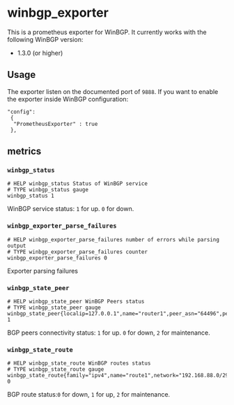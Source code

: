 # winbgp_exporter

This is a prometheus exporter for WinBGP. It currently works with the following WinBGP version:

- 1.3.0 (or higher)


## Usage

The exporter listen on the documented port of `9888`.
If you want to enable the exporter inside WinBGP configuration:

```text
"config":
 {
  "PrometheusExporter" : true
 },
```

## metrics

### `winbgp_status`

```text
# HELP winbgp_status Status of WinBGP service
# TYPE winbgp_status gauge
winbgp_status 1
```

WinBGP service status: `1` for up. `0` for down.

### `winbgp_exporter_parse_failures`

```text
# HELP winbgp_exporter_parse_failures number of errors while parsing output
# TYPE winbgp_exporter_parse_failures counter
winbgp_exporter_parse_failures 0
```

Exporter parsing failures

### `winbgp_state_peer`

```text
# HELP winbgp_state_peer WinBGP Peers status
# TYPE winbgp_state_peer gauge
winbgp_state_peer{localip=127.0.0.1",name="router1",peer_asn="64496",peer_ip="127.0.0.1"} 1
```

BGP peers connectivity status: `1` for up. `0` for down, `2` for maintenance.

### `winbgp_state_route`

```text
# HELP winbgp_state_route WinBGP routes status
# TYPE winbgp_state_route gauge
winbgp_state_route{family="ipv4",name="route1",network="192.168.88.0/29"} 0
```

BGP route status:`0` for down, `1` for up, `2` for maintenance.
